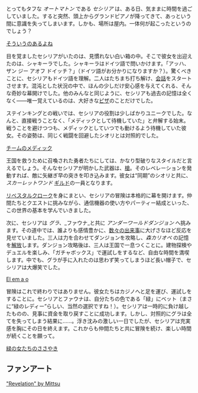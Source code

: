 <!-- title: セシリア・イマーグリーン -->
<!-- status: 生存 -->

とってもタフな _オートマトン_ である _セシリア_ は、ある日、気ままに時間を過ごしていました。すると突然、頭上からグランドピアノが降ってきて、あっという間に意識を失ってしまいます。しかも、場所は屋内。一体何が起こったというのでしょう？

[そういうのあるよね](#embed:https://www.youtube.com/live/SAdndMvNK98?feature=shared&t=435)

目を覚ましたセシリアがいたのは、見慣れない白い箱の中。そこで彼女を出迎えたのは、シャキーラでした。シャキーラはドイツ語で問いかけます。「アッハ、ザン ジー アオフ ドイッチ？」（ドイツ語がお分かりになりますか？）。驚くべきことに、セシリアもドイツ語を理解。二人はたちまち打ち解け、[会話](https://www.youtube.com/live/SAdndMvNK98?feature=shared&t=781)をスタートさせます。混沌とした状況の中で、ほんの少しだけ安心感を与えてくれる、そんな奇妙な幕開けでした。他のみんなと同じように、セシリアも過去の記憶は全くなく——唯一覚えているのは、大好きな[ピザ](https://www.youtube.com/live/SAdndMvNK98?feature=shared&t=1090)のことだけでした。

ステインキングとの戦いでは、セシリアの役割は少しばかりユニークでした。なんと、直接戦うことなく、「メディックとして待機していた」と弁解する始末。戦うことを避けつつも、メディックとしていつでも動けるよう待機していた彼女。その姿勢は、同じく戦闘を回避したシオリとは対照的でした。

[チームのメディック](#embed:https://www.youtube.com/live/SAdndMvNK98?t=2950)

王国を救うために召喚された勇者たちにしては、かなり型破りなスタイルだと言えるでしょう。そんなセシリアが明かした武器は、[槍](https://www.youtube.com/live/SAdndMvNK98?feature=shared&t=3060)。そのレベレーションを発動すれば、敵に矢継ぎ早の突きを叩き込みます。彼女は“同期”のシオリと共に、_スカーレットワンド_ [ギルド](https://www.youtube.com/live/KSaC99K4IF8?feature=shared&t=3347)の一員となります。

[リベスタルクローク](https://www.youtube.com/live/SAdndMvNK98?feature=shared&t=3483)を身にまとい、セシリアの冒険は本格的に幕を開けます。仲間たちとクエストに挑みながら、通信機器の使い方やパーティー結成といった、この世界の基本を学んでいきました。

次に、セシリアは _グラ_、_ファウナ_と共に _アンダーワールドダンジョン_ へ挑みます。その道中では、誰よりも感情豊かに、[数々の出来事](https://www.youtube.com/live/SAdndMvNK98?feature=shared&t=8277)に大げさなほど反応を見せていました。三人は力を合わせてダンジョンを攻略し、_森カリオペ_ の記憶を[解放](https://www.youtube.com/live/SAdndMvNK98?feature=shared&t=9328)します。ダンジョン攻略後は、三人は王国で一息つくことに。建物探検やデュエルを楽しみ、「ガチャボックス」で運試しをするなど、自由な時間を満喫します。中でも、グラが手に入れたのは思わず笑ってしまうほど長い帽子で、セシリアは大爆笑でした。

[El em a o](#embed:https://www.youtube.com/live/SAdndMvNK98?feature=shared&t=10126)

冒険はこれで終わりではありません。彼女たちはカジノへと足を運び、運試しをすることに。セシリアとファウナは、自分たちの色である「緑」にベット（まさに“緑のレディー”らしい、当然の選択ですね！）。セシリアは一時的に負け越したものの、見事に資金を取り戻すことに成功します。しかし、対照的にグラは全てを失ってしまう結果に……。浮き沈みの激しい一日でしたが、セシリアは充実感を胸にその日を終えます。これからも仲間たちと共に冒険を続け、楽しい時間が続くことを願って。

[緑の女たちのささやき](#embed:https://www.youtube.com/live/SAdndMvNK98?t=12161)

## ファンアート

["Revelation" by Mittsu](https://x.com/MittsumiA/status/1902371897985397070)